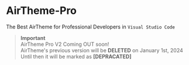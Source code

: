 # AirTheme-Pro
The Best AirTheme for Professional Developers in `Visual Studio Code`

 > **Important**</br> AirTheme Pro V2 Coming OUT soon!</br> AirTheme's previous version will be **DELETED** on January 1st, 2024</br> Until then it will be marked as **[DEPRACATED]** 
